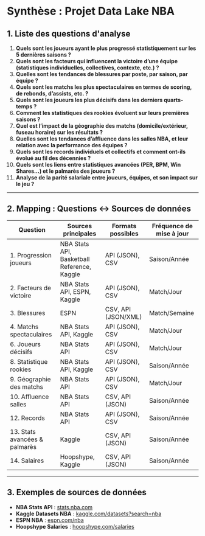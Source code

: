 # Synthèse : Projet Data Lake NBA

## 1. Liste des questions d'analyse

1. **Quels sont les joueurs ayant le plus progressé statistiquement sur les 5 dernières saisons ?**
2. **Quels sont les facteurs qui influencent la victoire d’une équipe (statistiques individuelles, collectives, contexte, etc.) ?**
3. **Quelles sont les tendances de blessures par poste, par saison, par équipe ?**
4. **Quels sont les matchs les plus spectaculaires en termes de scoring, de rebonds, d’assists, etc. ?**
6. **Quels sont les joueurs les plus décisifs dans les derniers quarts-temps ?**
8. **Comment les statistiques des rookies évoluent sur leurs premières saisons ?**
9. **Quel est l’impact de la géographie des matchs (domicile/extérieur, fuseau horaire) sur les résultats ?**
10. **Quelles sont les tendances d’affluence dans les salles NBA, et leur relation avec la performance des équipes ?**
12. **Quels sont les records individuels et collectifs et comment ont-ils évolué au fil des décennies ?**
13. **Quels sont les liens entre statistiques avancées (PER, BPM, Win Shares…) et le palmarès des joueurs ?**
14. **Analyse de la parité salariale entre joueurs, équipes, et son impact sur le jeu ?**

---

## 2. Mapping : Questions <-> Sources de données

| Question | Sources principales | Formats possibles | Fréquence de mise à jour |
|----------|--------------------|-------------------|-------------------------|
| 1. Progression joueurs | NBA Stats API, Basketball Reference, Kaggle | API (JSON), CSV | Saison/Année |
| 2. Facteurs de victoire | NBA Stats API, ESPN, Kaggle | API (JSON), CSV | Match/Jour |
| 3. Blessures | ESPN | CSV, API (JSON/XML) | Match/Semaine |
| 4. Matchs spectaculaires | NBA Stats API, Kaggle | API (JSON), CSV | Match/Jour |
| 6. Joueurs décisifs | NBA Stats API | API (JSON), CSV | Match/Jour |
| 8. Statistique rookies | NBA Stats API, Kaggle | API (JSON), CSV | Saison/Année |
| 9. Géographie des matchs | NBA Stats API | API (JSON), CSV | Match/Jour |
| 10. Affluence salles | NBA Stats API | CSV, API (JSON) | Saison/Année |
| 12. Records | NBA Stats API | API (JSON), CSV | Saison/Année |
| 13. Stats avancées & palmarès | Kaggle | CSV, API (JSON) | Saison/Année |
| 14. Salaires | Hoopshype, Kaggle | CSV, API (JSON) | Saison/Année |

---

## 3. Exemples de sources de données

- **NBA Stats API** : [stats.nba.com](https://stats.nba.com/)
- **Kaggle Datasets NBA** : [kaggle.com/datasets?search=nba](https://www.kaggle.com/datasets?search=nba)
- **ESPN NBA** : [espn.com/nba](https://www.espn.com/nba/)
- **Hoopshype Salaries** : [hoopshype.com/salaries](https://hoopshype.com/salaries/)
